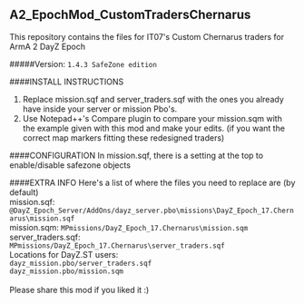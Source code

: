 ## A2_EpochMod_CustomTradersChernarus
This repository contains the files for IT07's Custom Chernarus traders for ArmA 2 DayZ Epoch

#####Version: `1.4.3 SafeZone edition`

####INSTALL INSTRUCTIONS
1) Replace mission.sqf and server_traders.sqf with the ones you already have inside your server or mission Pbo's. <br />
2) Use Notepad++'s Compare plugin to compare your mission.sqm with the example given with this mod and make your edits. (if you want the correct map markers fitting these redesigned traders) <br />

####CONFIGURATION
In mission.sqf, there is a setting at the top to enable/disable safezone objects

####EXTRA INFO
Here's a list of where the files you need to replace are (by default)<br />
mission.sqf: `@DayZ_Epoch_Server/AddOns/dayz_server.pbo\missions\DayZ_Epoch_17.Chernarus\mission.sqf`<br />
mission.sqm: `MPmissions/DayZ_Epoch_17.Chernarus\mission.sqm` <br />
server_traders.sqf: `MPmissions/DayZ_Epoch_17.Chernarus\server_traders.sqf` <br />
Locations for DayZ.ST users:<br />
`dayz_mission.pbo/server_traders.sqf`<br />
`dayz_mission.pbo/mission.sqm`<br />
<br />
Please share this mod if you liked it :)
